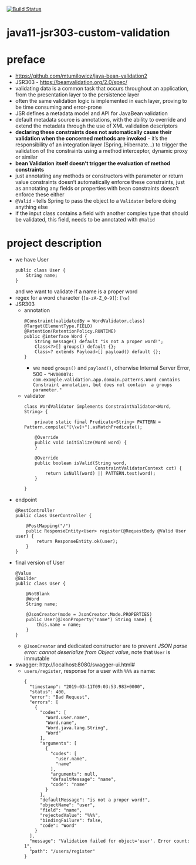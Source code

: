 [![Build Status](https://travis-ci.com/mtumilowicz/java11-jsr303-custom-validation.svg?branch=master)](https://travis-ci.com/mtumilowicz/java11-jsr303-custom-validation)
# java11-jsr303-custom-validation

# preface
* https://github.com/mtumilowicz/java-bean-validation2
* JSR303 - https://beanvalidation.org/2.0/spec/
* validating data is a common task that occurs throughout 
    an application, from the presentation layer to the persistence 
    layer
* often the same validation logic is implemented in each layer, 
    proving to be time consuming and error-prone
* JSR defines a metadata model and API for JavaBean validation
* default metadata source is annotations, with the ability to override and extend the metadata through the use 
    of XML validation descriptors
* **declaring these constraints does not 
    automatically cause their validation when the concerned 
    methods are invoked** - it’s the responsibility of 
    an integration layer (Spring, Hibernate...) to trigger 
    the validation of the constraints using a method interceptor, dynamic proxy 
    or similar
* **bean Validation itself doesn’t trigger the evaluation 
    of method constraints**
* just annotating any methods or constructors with 
    parameter or return value constraints doesn’t automatically 
    enforce these constraints, just as annotating any fields or 
    properties with bean constraints doesn’t enforce these either
* `@Valid` - tells Spring to pass the object to a 
    `Validator` before doing anything else
* if the input class contains a field with another complex 
    type that should be validated, this field, needs to be 
    annotated with `@Valid`

# project description
* we have User
    ```
    public class User {
        String name;
    }
    ```
    and we want to validate if a name is a proper word
* regex for a word character (`[a-zA-Z_0-9]`): `[\w]`
* JSR303
    * annotation
        ```
        @Constraint(validatedBy = WordValidator.class)
        @Target(ElementType.FIELD)
        @Retention(RetentionPolicy.RUNTIME)
        public @interface Word {
            String message() default "is not a proper word!";
            Class<?>[] groups() default {};
            Class<? extends Payload>[] payload() default {};
        }
        ```
        * we need `groups()` and `payload()`, otherwise Internal Server Error, 500 - 
            `"HV000074: com.example.validation.app.domain.patterns.Word contains Constraint annotation, but does not contain 
            a groups parameter."`
    * validator
        ```
        class WordValidator implements ConstraintValidator<Word, String> {
        
            private static final Predicate<String> PATTERN = Pattern.compile("[\\w]+").asMatchPredicate();
        
            @Override
            public void initialize(Word word) {
            }
        
            @Override
            public boolean isValid(String word,
                                   ConstraintValidatorContext cxt) {
                return isNull(word) || PATTERN.test(word);
            }
        
        }
        ```
* endpoint
    ```
    @RestController
    public class UserController {
        
        @PostMapping("/")
        public ResponseEntity<User> register(@RequestBody @Valid User user) {
            return ResponseEntity.ok(user);
        }
    }
    ```
* final version of User
    ```
    @Value
    @Builder
    public class User {
    
        @NotBlank
        @Word
        String name;
    
        @JsonCreator(mode = JsonCreator.Mode.PROPERTIES)
        public User(@JsonProperty("name") String name) {
            this.name = name;
        }
    }
    ```
    * `@JsonCreator` and dedicated constructor are to prevent
        _JSON parse error: cannot deserialize from Object value_,
        note that `User` is immutable
* swagger: http://localhost:8080/swagger-ui.html#
    * `users/register`, response for a user with `%%%` as name:
        ```
        {
          "timestamp": "2019-03-11T09:03:53.983+0000",
          "status": 400,
          "error": "Bad Request",
          "errors": [
            {
              "codes": [
                "Word.user.name",
                "Word.name",
                "Word.java.lang.String",
                "Word"
              ],
              "arguments": [
                {
                  "codes": [
                    "user.name",
                    "name"
                  ],
                  "arguments": null,
                  "defaultMessage": "name",
                  "code": "name"
                }
              ],
              "defaultMessage": "is not a proper word!",
              "objectName": "user",
              "field": "name",
              "rejectedValue": "%%%",
              "bindingFailure": false,
              "code": "Word"
            }
          ],
          "message": "Validation failed for object='user'. Error count: 1",
          "path": "/users/register"
        }
        ```